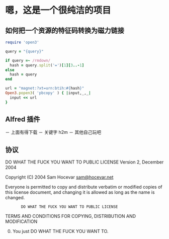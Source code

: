 # 嗯，这是一个很纯洁的项目

## 如何把一个资源的特征码转换为磁力链接

```ruby
require 'open3'

query = "{query}"

if query =~ /rmdown/
  hash = query.split('=')[1][3..-1]
else
  hash = query
end

url = "magnet:?xt=urn:btih:#{hash}"
Open3.popen3( 'pbcopy' ) { |input,_,_| 
  input << url
}
```

## Alfred 插件

－ 上面有得下载
－ 关键字 h2m
－ 其他自己玩吧

## 协议
 DO WHAT THE FUCK YOU WANT TO PUBLIC LICENSE
                   Version 2, December 2004

Copyright (C) 2004 Sam Hocevar <sam@hocevar.net>

Everyone is permitted to copy and distribute verbatim or modified
copies of this license document, and changing it is allowed as long
as the name is changed.

           DO WHAT THE FUCK YOU WANT TO PUBLIC LICENSE
  TERMS AND CONDITIONS FOR COPYING, DISTRIBUTION AND MODIFICATION

 0. You just DO WHAT THE FUCK YOU WANT TO.
